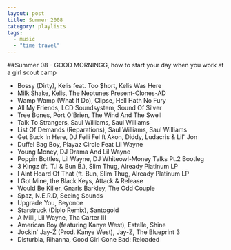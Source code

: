 ```yaml
---
layout: post
title: Summer 2008
category: playlists
tags: 
  - music
  - "time travel"
---
```

##Summer 08 - GOOD MORNINGG, how to start your day when you work at a girl scout camp

* Bossy (Dirty), Kelis feat. Too $hort, Kelis Was Here
* Milk Shake, Kelis, The Neptunes Present-Clones-AD
* Wamp Wamp (What It Do), Clipse, Hell Hath No Fury
* All My Friends, LCD Soundsystem, Sound Of Silver
* Tree Bones, Port O'Brien, The Wind And The Swell
* Talk To Strangers, Saul Williams, Saul Williams
* List Of Demands (Reparations), Saul Williams, Saul Williams
* Get Buck In Here, DJ Felli Fel ft Akon, Diddy, Ludacris &#38; Lil' Jon
* Duffel Bag Boy, Playaz Circle Feat Lil Wayne
* Young Money, DJ Drama And Lil Wayne
* Poppin Bottles, Lil Wayne, DJ Whiteowl-Money Talks Pt.2 Bootleg
* 3 Kingz (ft. T.I &#38; Bun B.), Slim Thug, Already Platinum LP
* I Aint Heard Of That (ft. Bun, Slim Thug, Already Platinum LP
* I Got Mine, the Black Keys, Attack &#38; Release
* Would Be Killer, Gnarls Barkley, The Odd Couple
* Spaz, N.E.R.D, Seeing Sounds
* Upgrade You, Beyonce
* Starstruck (Diplo Remix), Santogold
* A Milli, Lil Wayne, Tha Carter III
* American Boy (featuring Kanye West), Estelle, Shine
* Jockin' Jay-Z (Prod. Kanye West), Jay-Z, The Blueprint 3
* Disturbia, Rihanna, Good Girl Gone Bad: Reloaded